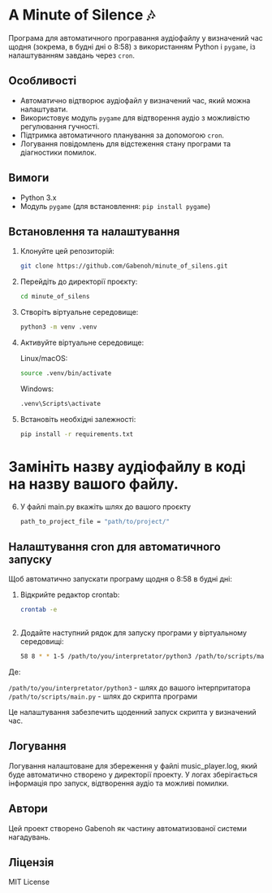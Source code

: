 # A Minute of Silence 🎶

Програма для автоматичного програвання аудіофайлу у визначений час щодня (зокрема, в будні дні о 8:58) з використанням Python і `pygame`, із налаштуванням завдань через `cron`.

## Особливості
- Автоматично відтворює аудіофайл у визначений час, який можна налаштувати.
- Використовує модуль `pygame` для відтворення аудіо з можливістю регулювання гучності.
- Підтримка автоматичного планування за допомогою `cron`.
- Логування повідомлень для відстеження стану програми та діагностики помилок.

## Вимоги
- Python 3.x
- Модуль `pygame` (для встановлення: `pip install pygame`)

## Встановлення та налаштування
1. Клонуйте цей репозиторій:
   ```bash
   git clone https://github.com/Gabenoh/minute_of_silens.git
2. Перейдіть до директорії проєкту:
   ```bash
   cd minute_of_silens

3. Створіть віртуальне середовище:
   ```bash
   python3 -m venv .venv

4. Активуйте віртуальне середовище:

   Linux/macOS:
   ```bash
   source .venv/bin/activate
   ```

   Windows:
   ```bash
   .venv\Scripts\activate
   ```

5. Встановіть необхідні залежності:
   ```bash
   pip install -r requirements.txt
# Замініть назву аудіофайлу в коді на назву вашого файлу.

6. У файлі main.py вкажіть шлях до вашого проєкту
   ```bash
   path_to_project_file = "path/to/project/"

## Налаштування cron для автоматичного запуску
Щоб автоматично запускати програму щодня о 8:58 в будні дні:

1. Відкрийте редактор crontab:

   ```bash
   crontab -e
  
2. Додайте наступний рядок для запуску програми у віртуальному середовищі:

   ```bash
   58 8 * * 1-5 /path/to/you/interpretator/python3 /path/to/scripts/main.py

Де:

`/path/to/you/interpretator/python3` - шлях до вашого інтерпритатора
`/path/to/scripts/main.py` - шлях до скрипта програми

Це налаштування забезпечить щоденний запуск скрипта у визначений час.

## Логування
Логування налаштоване для збереження у файлі music_player.log, який буде автоматично створено у директорії проекту. У логах зберігається інформація про запуск, відтворення аудіо та можливі помилки.

## Автори
Цей проект створено Gabenoh як частину автоматизованої системи нагадувань.

## Ліцензія
MIT License
